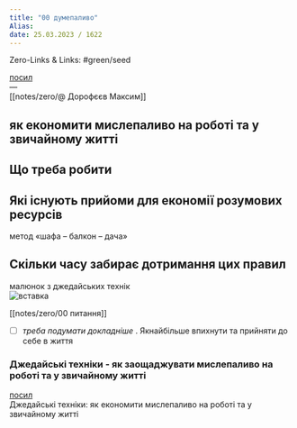 ```yaml
---
title: "00 думепаливо"
Alias: 
date: 25.03.2023 / 1622  
---
```

Zero-Links & Links:  #green/seed 

[посил](https://lifehacker.ru/dzhedajskie-tehniki/)  
—  
[[notes/zero/@ Дорофєєв Максим]]

## як економити мислепаливо на роботі та у звичайному житті

## Що треба робити

## Які існують прийоми для економії розумових ресурсів

 метод «шафа – балкон – дача»


## Скільки часу забирає дотримання цих правил

малюнок з джедайських технік  
![вставка](notes/images/Pasted24.png)

[[notes/zero/00 питання]]
- [ ] *треба подумати докладніше* . Якнайбільше впихнути та прийняти до себе в життя



### Джедайські техніки - як заощаджувати мислепаливо на роботі та у звичайному житті
[посил](https://lifehacker.ru/dzhedajskie-tehniki/)  
Джедайські техніки: як економити мислепаливо на роботі та у звичайному житті